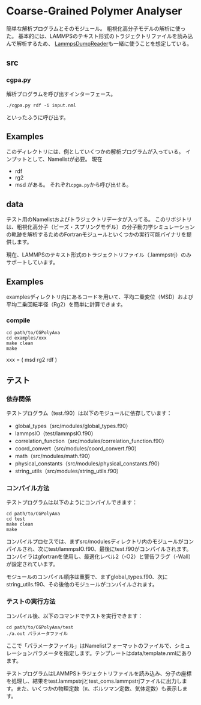# Coarse-Grained Polymer Analyser
簡単な解析プログラムとそのモジュール。
粗視化高分子モデルの解析に使った。
基本的には、LAMMPSのテキスト形式のトラジェクトリファイルを読み込んで解析するため、
[LammpsDumpReader](git@github.com:gotoshota/LammpsDumpReader.git)も一緒に使うことを想定している。

## src
### cgpa.py
解析プログラムを呼び出すインターフェース。
```
./cgpa.py rdf -i input.nml
```
といったふうに呼び出す。

## Examples
このディレクトリには、例としていくつかの解析プログラムが入っている。
インプットとして、Namelistが必要。
現在
- rdf
- rg2 
- msd 
がある。
それぞれ`cpga.py`から呼び出せる。

## data
テスト用のNamelistおよびトラジェクトリデータが入ってる。
このリポジトリは、粗視化高分子（ビーズ・スプリングモデル）の分子動力学シミュレーションの軌跡を解析するためのFortranモジュールといくつかの実行可能バイナリを提供します。

現在、LAMMPSのテキスト形式のトラジェクトリファイル（.lammpstrj）のみサポートしています。

## Examples
examplesディレクトリ内にあるコードを用いて、平均二乗変位（MSD）および平均二乗回転半径（Rg2）を簡単に計算できます。

### compile 
```
cd path/to/CGPolyAna
cd examples/xxx
make clean
make
```
xxx = ( msd rg2 rdf )

## テスト

### 依存関係
テストプログラム（test.f90）は以下のモジュールに依存しています：
- global_types（src/modules/global_types.f90）
- lammpsIO（test/lammpsIO.f90）
- correlation_function（src/modules/correlation_function.f90）
- coord_convert（src/modules/coord_convert.f90）
- math（src/modules/math.f90）
- physical_constants（src/modules/physical_constants.f90）
- string_utils（src/modules/string_utils.f90）

### コンパイル方法
テストプログラムは以下のようにコンパイルできます：
```
cd path/to/CGPolyAna
cd test
make clean
make
```

コンパイルプロセスでは、まずsrc/modulesディレクトリ内のモジュールがコンパイルされ、次にtest/lammpsIO.f90、最後にtest.f90がコンパイルされます。コンパイラはgfortranを使用し、最適化レベル2（-O2）と警告フラグ（-Wall）が設定されています。

モジュールのコンパイル順序は重要で、まずglobal_types.f90、次にstring_utils.f90、その後他のモジュールがコンパイルされます。

### テストの実行方法
コンパイル後、以下のコマンドでテストを実行できます：
```
cd path/to/CGPolyAna/test
./a.out パラメータファイル
```

ここで「パラメータファイル」はNamelistフォーマットのファイルで、シミュレーションパラメータを指定します。テンプレートはdata/template.nmlにあります。

テストプログラムはLAMMPSトラジェクトリファイルを読み込み、分子の座標を処理し、結果をtest.lammpstrjとtest_coms.lammpstrjファイルに出力します。また、いくつかの物理定数（π、ボルツマン定数、気体定数）も表示します。
